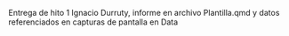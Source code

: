 Entrega de hito 1 Ignacio Durruty, informe en archivo Plantilla.qmd y datos referenciados en capturas de pantalla en Data
